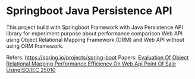 # Springboot Java Persistence API

This project build with Springboot Framework with Java Persistence API library for experiment purpose about performance comparison Web API using Object Relational Mapping Framework (ORM) and Web API without using ORM Framework. 

Refers: https://spring.io/projects/spring-boot
Papers: [Evaluation Of Object Relational Mapping Performance Efficiency On Web Api Point Of Sale UsingISO/IEC 25010](https://journal.ipb.ac.id/index.php/jika/article/view/46709)
